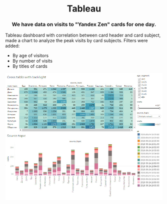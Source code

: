 <h1 align="center">Tableau</h1>
<h3 align="center">We have data on visits to "Yandex Zen" cards for one day.
</h3>

Tableau dashboard with correlation between card header and card subject, made a chart to analyze the peak visits by card subjects. Filters were added:

- By age of visitors
- By number of visits
- By titles of cards

[![Presentation_01](https://github.com/aegorovspb/yandex_data_analyst_projects_eng/blob/main/tableau/dash_board.jpg)](https://github.com/aegorovspb/)

